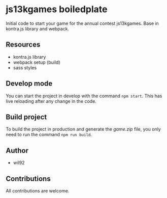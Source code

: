 # js13kgames boiledplate

Initial code to start your game for the annual contest js13kgames.
Base in kontra.js library and webpack.

## Resources

- kontra.js library
- webpack setup (build)
- sass styles

## Develop mode

You can start the project in develop with the command `npm start`. This has live reloading after any change in the code.

## Build project

To build the project in production and generate the *game.zip* file, you only need to run the command `npm run build`.

## Author

- wil92

## Contributions

All contributions are welcome.
